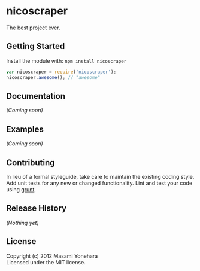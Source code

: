 # nicoscraper

The best project ever.

## Getting Started
Install the module with: `npm install nicoscraper`

```javascript
var nicoscraper = require('nicoscraper');
nicoscraper.awesome(); // "awesome"
```

## Documentation
_(Coming soon)_

## Examples
_(Coming soon)_

## Contributing
In lieu of a formal styleguide, take care to maintain the existing coding style. Add unit tests for any new or changed functionality. Lint and test your code using [grunt](https://github.com/cowboy/grunt).

## Release History
_(Nothing yet)_

## License
Copyright (c) 2012 Masami Yonehara  
Licensed under the MIT license.
